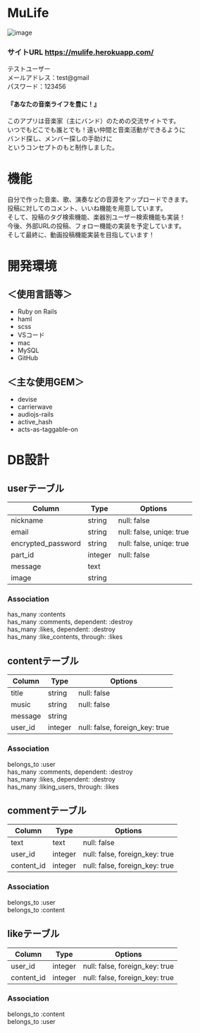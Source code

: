 # MuLife
![image](https://user-images.githubusercontent.com/61175442/79044776-1a59cd00-7c42-11ea-8f35-bf2d9e0a2f91.png)  
### サイトURL https://mulife.herokuapp.com/  
テストユーザー  
メールアドレス：test@gmail  
パスワード：123456  
#### 『あなたの音楽ライフを豊に！』  
このアプリは音楽家（主にバンド）のための交流サイトです。  
いつでもどこでも誰とでも！遠い仲間と音楽活動ができるように  
バンド探し、メンバー探しの手助けに  
というコンセプトのもと制作しました。  
# 機能
自分で作った音楽、歌、演奏などの音源をアップロードできます。  
投稿に対してのコメント、いいね機能を用意しています。  
そして、投稿のタグ検索機能、楽器別ユーザー検索機能も実装！  
今後、外部URLの投稿、フォロー機能の実装を予定しています。  
そして最終に、動画投稿機能実装を目指しています！

# 開発環境
## ＜使用言語等＞
* Ruby on Rails
* haml
* scss
* VSコード
* mac
* MySQL
* GitHub  

## ＜主な使用GEM＞  
* devise
* carrierwave
* audiojs-rails
* active_hash
* acts-as-taggable-on

# DB設計
## userテーブル
|Column         |Type   |Options|
|---------------|-------|-------|
|nickname       |string |null: false|
|email          |string |null: false, uniqe: true|
|encrypted_password|string |null: false, uniqe: true|
|part_id        |integer|null: false|
|message        |text   ||
|image          |string ||

### Association
has_many :contents  
has_many :comments, dependent: :destroy  
has_many :likes, dependent: :destroy  
has_many :like_contents, through: :likes  


## contentテーブル
|Column         |Type   |Options|
|---------------|-------|-------|
|title          |string |null: false|
|music          |string |null: false|
|message        |string ||
|user_id        |integer|null: false, foreign_key: true|

### Association
belongs_to :user  
has_many   :comments, dependent: :destroy  
has_many   :likes, dependent: :destroy  
has_many   :liking_users, through: :likes  


## commentテーブル
|Column         |Type   |Options|
|---------------|-------|-------|
|text           |text   |null: false|
|user_id        |integer|null: false, foreign_key: true|
|content_id     |integer|null: false, foreign_key: true|

### Association
belongs_to :user  
belongs_to :content  


## likeテーブル
|Column         |Type   |Options|
|---------------|-------|-------|
|user_id        |integer|null: false, foreign_key: true|
|content_id     |integer|null: false, foreign_key: true|

### Association
belongs_to :content  
belongs_to :user  
